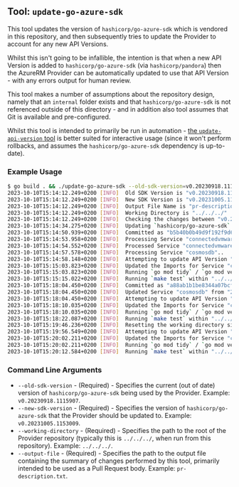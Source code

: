 ## Tool: `update-go-azure-sdk`

This tool updates the version of `hashicorp/go-azure-sdk` which is vendored in this repository, and then subsequently tries to update the Provider to account for any new API Versions.

Whilst this isn't going to be infallible, the intention is that when a new API Version is added to `hashicorp/go-azure-sdk` (via `hashicorp/pandora`) then the AzureRM Provider can be automatically updated to use that API Version - with any errors output for human review.

This tool makes a number of assumptions about the repository design, namely that an `internal` folder exists and that `hashicorp/go-azure-sdk` is not referenced outside of this directory - and in addition also tool assumes that Git is available and pre-configured.

Whilst this tool is intended to primarily be run in automation - [the `update-api-version` tool](../update-api-version) is better suited for interactive usage (since it won't perform rollbacks, and assumes the `hashicorp/go-azure-sdk` dependency is up-to-date).

### Example Usage

```bash
$ go build . && ./update-go-azure-sdk --old-sdk-version=v0.20230918.1115907 --new-sdk-version=v0.20231005.1153009 --working-directory=../../../ --output-file=pr-description.txt
2023-10-10T15:14:12.249+0200 [INFO]  Old SDK Version is "v0.20230918.1115907"
2023-10-10T15:14:12.249+0200 [INFO]  New SDK Version is "v0.20231005.1153009"
2023-10-10T15:14:12.249+0200 [INFO]  Output File Name is "pr-description.txt"
2023-10-10T15:14:12.249+0200 [INFO]  Working Directory is "../../../"
2023-10-10T15:14:12.249+0200 [INFO]  Checking the changes between "v0.20230918.1115907" and "v0.20231005.1153009" of `hashicorp/go-azure-sdk`..
2023-10-10T15:14:34.275+0200 [INFO]  Updating `hashicorp/go-azure-sdk`..
2023-10-10T15:14:50.939+0200 [INFO]  Committed as "b5b40b0b49d9f192f9d65d620ecba98862764e6b"
2023-10-10T15:14:53.958+0200 [INFO]  Processing Service "connectedvmware"..
2023-10-10T15:14:54.552+0200 [INFO]  Processed Service "connectedvmware".
2023-10-10T15:14:57.578+0200 [INFO]  Processing Service "cosmosdb"..
2023-10-10T15:14:58.148+0200 [INFO]  Attempting to update API Version "2022-05-15" to "2023-09-15" for Service "cosmosdb"..
2023-10-10T15:15:03.823+0200 [INFO]  Updated the Imports for Service "cosmosdb" to use API Version "2023-09-15" rather than "2022-05-15"..
2023-10-10T15:15:03.823+0200 [INFO]  Running `go mod tidy` / `go mod vendor`..
2023-10-10T15:15:15.022+0200 [INFO]  Running `make test` within "../../../"..
2023-10-10T15:18:04.450+0200 [INFO]  Committed as "a88ab1b1be8344a07bcf316a62c3ea31a87be507"
2023-10-10T15:18:04.450+0200 [INFO]  Updated Service "cosmosdb" from "2022-05-15" to "2023-09-15"
2023-10-10T15:18:04.450+0200 [INFO]  Attempting to update API Version "2022-11-15" to "2023-09-15" for Service "cosmosdb"..
2023-10-10T15:18:10.035+0200 [INFO]  Updated the Imports for Service "cosmosdb" to use API Version "2023-09-15" rather than "2022-11-15"..
2023-10-10T15:18:10.035+0200 [INFO]  Running `go mod tidy` / `go mod vendor`..
2023-10-10T15:18:22.087+0200 [INFO]  Running `make test` within "../../../"..
2023-10-10T15:19:46.236+0200 [INFO]  Resetting the working directory since `make test` failed..
2023-10-10T15:19:56.549+0200 [INFO]  Attempting to update API Version "2023-04-15" to "2023-09-15" for Service "cosmosdb"..
2023-10-10T15:20:02.211+0200 [INFO]  Updated the Imports for Service "cosmosdb" to use API Version "2023-09-15" rather than "2023-04-15"..
2023-10-10T15:20:02.211+0200 [INFO]  Running `go mod tidy` / `go mod vendor`..
2023-10-10T15:20:12.584+0200 [INFO]  Running `make test` within "../../../"..
```

### Command Line Arguments

* `--old-sdk-version` - (Required) - Specifies the current (out of date) version of `hashicorp/go-azure-sdk` being used by the Provider. Example: `v0.20230918.1115907`.
* `--new-sdk-version` - (Required) - Specifies the version of `hashicorp/go-azure-sdk` that the Provider should be updated to. Example: `v0.20231005.1153009`.
* `--working-directory` - (Required) - Specifies the path to the root of the Provider repository (typically this is `../../../`, when run from this repository). Example: `../../../`.
* `--output-file` - (Required) - Specifies the path to the output file containing the summary of changes performed by this tool, primarily intended to be used as a Pull Request body. Example: `pr-description.txt`.
